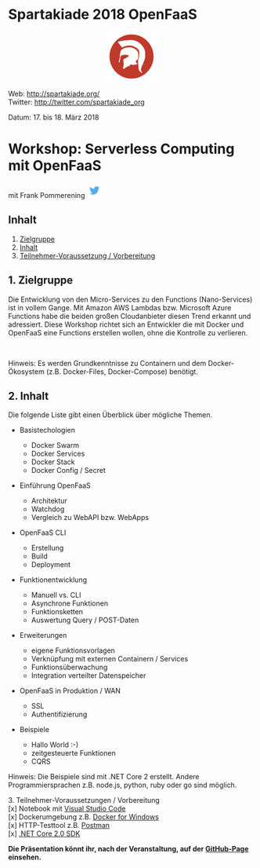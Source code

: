 # Spartakiade 2018 OpenFaaS

<p align="center"><img src="images/logo_spartakiade.png" width=100/></p>

Web: http://spartakiade.org/  
Twitter: http://twitter.com/spartakiade_org

Datum: 17. bis 18. März 2018

# Workshop: Serverless Computing mit OpenFaaS
mit Frank Pommerening <a href="https://twitter.com/fpommerening"><img src="images/TwitterLogo.png" alt="Follow @fpommerening" width=30/></a> 

## Inhalt
1. [Zielgruppe](#zielgruppe)
2. [Inhalt](#inhalt)
3. [Teilnehmer-Voraussetzung / Vorbereitung](#voraussetzungen)

<a name="zielgruppe"></a>
## 1. Zielgruppe
Die Entwicklung von den Micro-Services zu den Functions (Nano-Services) ist in vollem Gange. Mit Amazon AWS Lambdas bzw. Microsoft Azure Functions habe die beiden großen Cloudanbieter diesen Trend erkannt und adressiert. Diese Workshop richtet sich an Entwickler die mit Docker und OpenFaaS eine Functions erstellen wollen, ohne die Kontrolle zu verlieren.

<br />

Hinweis: Es werden Grundkenntnisse zu Containern und dem Docker-Ökosystem (z.B. Docker-Files, Docker-Compose) benötigt.

## 2. Inhalt
Die folgende Liste gibt einen Überblick über mögliche Themen.
- Basistechologien
  - Docker Swarm
  - Docker Services
  - Docker Stack
  - Docker Config / Secret
  
- Einführung OpenFaaS
  - Architektur
  - Watchdog
  - Vergleich zu WebAPI bzw. WebApps
 
- OpenFaaS CLI
  - Erstellung
  - Build
  - Deployment

- Funktionentwicklung
  - Manuell vs. CLI
  - Asynchrone Funktionen
  - Funktionsketten
  - Auswertung Query / POST-Daten

- Erweiterungen
  - eigene Funktionsvorlagen
  - Verknüpfung mit externen Containern / Services
  - Funktionsüberwachung
  - Integration verteilter Datenspeicher

- OpenFaaS in Produktion / WAN
  - SSL
  - Authentifizierung

- Beispiele
  - Hallo World :-)
  - zeitgesteuerte Funktionen
  - CQRS  
      
Hinweis: Die Beispiele sind mit .NET Core 2 erstellt. Andere Programmiersprachen z.B. node.js, python, ruby oder go sind möglich. 

<a name="voraussetzungen"></a>
3. Teilnehmer-Voraussetzungen / Vorbereitung<br />
[x] Notebook mit <a href="https://code.visualstudio.com/" target="_blank">Visual Studio Code</a><br />
[x] Dockerumgebung z.B. <a href="https://docs.docker.com/docker-for-windows/" target="_blank"> Docker for Windows</a> <br/>
[x] HTTP-Testtool z.B. <a href="https://www.getpostman.com/" target="_blank">Postman</a><br />
[x] <a href="https://www.microsoft.com/net/core#windowscmd" target="_blank">.NET Core 2.0 SDK </a><br />

<b>Die Präsentation könnt ihr, nach der Veranstaltung, auf der <a href="https://fpommerening.github.io/Spartakiade2018-OpenFaaS/#/" target="_blank">GitHub-Page</a> einsehen.</b>
